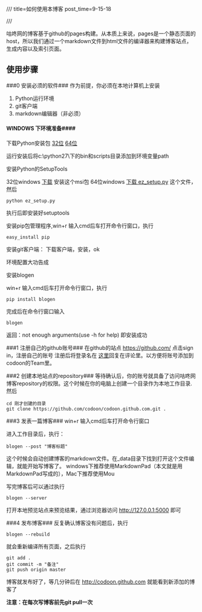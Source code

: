 ///
title=如何使用本博客
post_time=9-15-18

///

咕咚网的博客基于github的pages构建。从本质上来说，pages是一个静态页面的host，所以我们通过一个markdown文件到html文件的编译器来构建博客站点，生成内容以及索引页面。

使用步骤
-----
###0 安装必须的软件###
作为前提，你必须在本地计算机上安装

1. Python运行环境
2. git客户端
3. markdown编辑器（非必须）

#### WINDOWS 下环境准备####
下载Python安装包 [32位](http://python.org/ftp/python/2.7.3/python-2.7.3.msi) [64位](http://python.org/ftp/python/2.7.3/python-2.7.3.amd64.msi)

运行安装后将c:\python27\下的bin和scripts目录添加到环境变量path

安装Python的SetupTools 

32位windows [下载](http://pypi.python.org/packages/2.7/s/setuptools/setuptools-0.6c11.win32-py2.7.exe#md5=57e1e64f6b7c7f1d2eddfc9746bbaf20) 安装这个msi包
64位windows [下载 ez_setup.py](http://peak.telecommunity.com/dist/ez_setup.py) 这个文件，然后

    python ez_setup.py

执行后即安装好setuptools

安装pip包管理程序,win+r 输入cmd后车打开命令行窗口，执行

    easy_install pip

安装git客户端：
下载客户端，安装，ok

环境配置大功告成

安装blogen

win+r 输入cmd后车打开命令行窗口，执行
    
    pip install blogen

完成后在命令行窗口输入

    blogen

返回：not enough arguments(use -h for help) 即安装成功

###1 注册自己的github账号###
在github的站点 https://github.com/ 点击sign in，注册自己的账号
注册后将登录名在 [这里](http://tower.im/8345/todos/1981)回复在评论里。以方便将账号添加到codoon的Team里。

###2 创建本地站点的repository###
等待确认后，你的账号就具备了访问咕咚网博客repository的权限。这个时候在你的电脑上创建一个目录作为本地工作目录.然后

    cd 刚才创建的目录
    git clone https://github.com/codoon/codoon.github.com.git .

###3 发表一篇博客###
win+r 输入cmd后车打开命令行窗口

进入工作目录后，执行：

    blogen --post "博客标题"

这个时候会自动创建博客的markdown文件。在_data目录下找到打开这个文件编辑，就能开始写博客了。
windows下推荐使用MarkdownPad（本文就是用MarkdownPad写成的），Mac下推荐使用Mou

写完博客后可以通过执行

    blogen --server

打开本地预览站点来预览结果，通过浏览器访问 http://127.0.0.1:5000 即可

###4 发布博客###
反复确认博客没有问题后，执行

    blogen --rebuild

就会重新编译所有页面，之后执行

    git add .
    git commit -m "备注"
    git push origin master

博客就发布好了，等几分钟后在 http://codoon.github.com 就能看到新添加的博客了

__注意：在每次写博客前先git pull一次__






